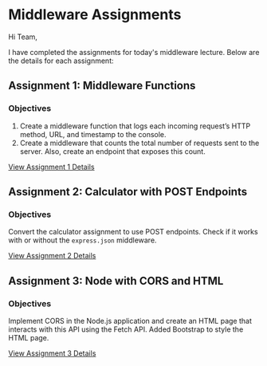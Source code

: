 # Middleware Assignments

Hi Team,

I have completed the assignments for today's middleware lecture. Below are the details for each assignment:

## Assignment 1: Middleware Functions

### Objectives
1. Create a middleware function that logs each incoming request’s HTTP method, URL, and timestamp to the console.
2. Create a middleware that counts the total number of requests sent to the server. Also, create an endpoint that exposes this count.

[View Assignment 1 Details](https://aarshdeep-chadha-29.notion.site/Week5-2-Middleware-Assignment-720f24e2e75b4efda1ff464f4f00c83f)

## Assignment 2: Calculator with POST Endpoints

### Objectives
Convert the calculator assignment to use POST endpoints. Check if it works with or without the `express.json` middleware.

[View Assignment 2 Details](https://aarshdeep-chadha-29.notion.site/Week-5-2-Assignment-Middleware-Calc-Post-7a34a04dbdb1474e98afd1f99e071e64)

## Assignment 3: Node with CORS and HTML

### Objectives
Implement CORS in the Node.js application and create an HTML page that interacts with this API using the Fetch API. Added Bootstrap to style the HTML page.

[View Assignment 3 Details](https://aarshdeep-chadha-29.notion.site/Week-5-2-Assignment-Calc-UI-CORS-385d2fab54d346f4ac4c97cfb622d835?pvs=4)

